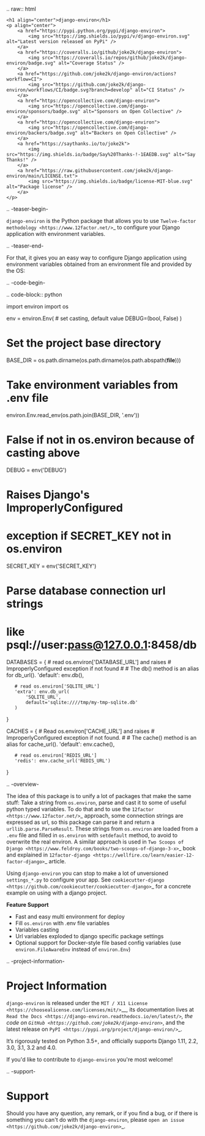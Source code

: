 .. raw:: html

    <h1 align="center">django-environ</h1>
    <p align="center">
        <a href="https://pypi.python.org/pypi/django-environ">
            <img src="https://img.shields.io/pypi/v/django-environ.svg" alt="Latest version released on PyPi" />
        </a>
        <a href="https://coveralls.io/github/joke2k/django-environ">
            <img src="https://coveralls.io/repos/github/joke2k/django-environ/badge.svg" alt="Coverage Status" />
        </a>
        <a href="https://github.com/joke2k/django-environ/actions?workflow=CI">
            <img src="https://github.com/joke2k/django-environ/workflows/CI/badge.svg?branch=develop" alt="CI Status" />
        </a>
        <a href="https://opencollective.com/django-environ">
            <img src="https://opencollective.com/django-environ/sponsors/badge.svg" alt="Sponsors on Open Collective" />
        </a>
        <a href="https://opencollective.com/django-environ">
            <img src="https://opencollective.com/django-environ/backers/badge.svg" alt="Backers on Open Collective" />
        </a>
        <a href="https://saythanks.io/to/joke2k">
            <img src="https://img.shields.io/badge/Say%20Thanks-!-1EAEDB.svg" alt="Say Thanks!" />
        </a>
        <a href="https://raw.githubusercontent.com/joke2k/django-environ/main/LICENSE.txt">
            <img src="https://img.shields.io/badge/license-MIT-blue.svg" alt="Package license" />
        </a>
    </p>

.. -teaser-begin-

``django-environ`` is the Python package that allows you to use
`Twelve-factor methodology <https://www.12factor.net/>`_ to configure your
Django application with environment variables.

.. -teaser-end-

For that, it gives you an easy way to configure Django application using
environment variables obtained from an environment file and provided by the OS:

.. -code-begin-

.. code-block:: python

   import environ
   import os

   env = environ.Env(
       # set casting, default value
       DEBUG=(bool, False)
   )

   # Set the project base directory
   BASE_DIR = os.path.dirname(os.path.dirname(os.path.abspath(__file__)))

   # Take environment variables from .env file
   environ.Env.read_env(os.path.join(BASE_DIR, '.env'))

   # False if not in os.environ because of casting above
   DEBUG = env('DEBUG')

   # Raises Django's ImproperlyConfigured
   # exception if SECRET_KEY not in os.environ
   SECRET_KEY = env('SECRET_KEY')

   # Parse database connection url strings
   # like psql://user:pass@127.0.0.1:8458/db
   DATABASES = {
       # read os.environ['DATABASE_URL'] and raises
       # ImproperlyConfigured exception if not found
       #
       # The db() method is an alias for db_url().
       'default': env.db(),

       # read os.environ['SQLITE_URL']
       'extra': env.db_url(
           'SQLITE_URL',
           default='sqlite:////tmp/my-tmp-sqlite.db'
       )
   }

   CACHES = {
       # Read os.environ['CACHE_URL'] and raises
       # ImproperlyConfigured exception if not found.
       #
       # The cache() method is an alias for cache_url().
       'default': env.cache(),

       # read os.environ['REDIS_URL']
       'redis': env.cache_url('REDIS_URL')
   }

.. -overview-

The idea of this package is to unify a lot of packages that make the same stuff:
Take a string from ``os.environ``, parse and cast it to some of useful python
typed variables. To do that and to use the `12factor <https://www.12factor.net/>`_
approach, some connection strings are expressed as url, so this package can parse
it and return a ``urllib.parse.ParseResult``. These strings from ``os.environ``
are loaded from a ``.env`` file and filled in ``os.environ`` with ``setdefault``
method, to avoid to overwrite the real environ.
A similar approach is used in `Two Scoops of Django <https://www.feldroy.com/books/two-scoops-of-django-3-x>`_
book and explained in `12factor-django <https://wellfire.co/learn/easier-12-factor-django>`_
article.


Using ``django-environ`` you can stop to make a lot of unversioned
``settings_*.py`` to configure your app.
See `cookiecutter-django <https://github.com/cookiecutter/cookiecutter-django>`_
for a concrete example on using with a django project.

**Feature Support**

- Fast and easy multi environment for deploy
- Fill ``os.environ`` with .env file variables
- Variables casting
- Url variables exploded to django specific package settings
- Optional support for Docker-style file based config variables (use
  ``environ.FileAwareEnv`` instead of ``environ.Env``)

.. -project-information-

Project Information
===================

``django-environ`` is released under the `MIT / X11 License <https://choosealicense.com/licenses/mit/>`__,
its documentation lives at `Read the Docs <https://django-environ.readthedocs.io/en/latest/>`_,
the code on `GitHub <https://github.com/joke2k/django-environ>`_,
and the latest release on `PyPI <https://pypi.org/project/django-environ/>`_.

It’s rigorously tested on Python 3.5+, and officially supports
Django 1.11, 2.2, 3.0, 3.1, 3.2 and 4.0.

If you'd like to contribute to ``django-environ`` you're most welcome!

.. -support-

Support
=======

Should you have any question, any remark, or if you find a bug, or if there is
something you can't do with the ``django-environ``, please
`open an issue <https://github.com/joke2k/django-environ>`_.
